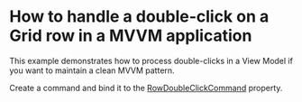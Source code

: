 # How to handle a double-click on a Grid row in a MVVM application

This example demonstrates how to process double-clicks in a View Model if you want to maintain a clean MVVM pattern.

Create a command and bind it to the [RowDoubleClickCommand](https://docs.devexpress.com/WPF/DevExpress.Xpf.Grid.TableView.RowDoubleClickCommand) property.
